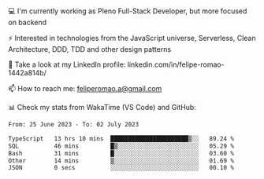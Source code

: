 💻 I'm currently working as Pleno Full-Stack Developer, but more focused on backend

⚡ Interested in technologies from the JavaScript universe, Serverless, Clean Architecture, DDD, TDD and other design patterns

👥 Take a look at my LinkedIn profile: linkedin.com/in/felipe-romao-1442a814b/

📫 How to reach me: feliperomao.a@gmail.com

📊 Check my stats from WakaTime (VS Code) and GitHub:

<!--START_SECTION:waka-->

```txt
From: 25 June 2023 - To: 02 July 2023

TypeScript   13 hrs 10 mins  ██████████████████████▒░░   89.24 %
SQL          46 mins         █▒░░░░░░░░░░░░░░░░░░░░░░░   05.29 %
Bash         31 mins         █░░░░░░░░░░░░░░░░░░░░░░░░   03.60 %
Other        14 mins         ▒░░░░░░░░░░░░░░░░░░░░░░░░   01.69 %
JSON         0 secs          ░░░░░░░░░░░░░░░░░░░░░░░░░   00.10 %
```

<!--END_SECTION:waka-->
